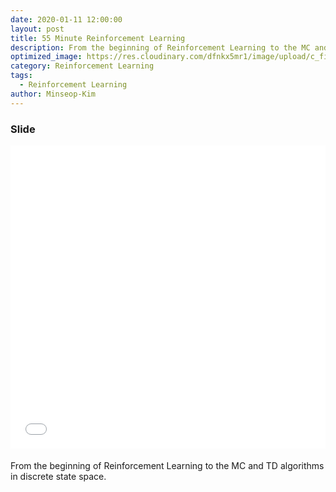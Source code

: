```yaml
---
date: 2020-01-11 12:00:00
layout: post
title: 55 Minute Reinforcement Learning
description: From the beginning of Reinforcement Learning to the MC and TD algorithms in discrete state space. 
optimized_image: https://res.cloudinary.com/dfnkx5mr1/image/upload/c_fit,h_200,q_100,w_380/v1602307484/post_img/RashFlippantIbadanmalimbe-size_restricted_v5qqvt.gif
category: Reinforcement Learning
tags:
  - Reinforcement Learning
author: Minseop-Kim
---
```


### Slide
<iframe src="//www.slideshare.net/slideshow/embed_code/key/3kGFg4G4abD6nz" width="595" height="485" frameborder="0" marginwidth="0" marginheight="0" scrolling="no" style="border:1px solid #CCC; border-width:0px; margin-bottom:5px; max-width: 100%;" allowfullscreen> </iframe>

From the beginning of Reinforcement Learning to the MC and TD algorithms in discrete state space. 
